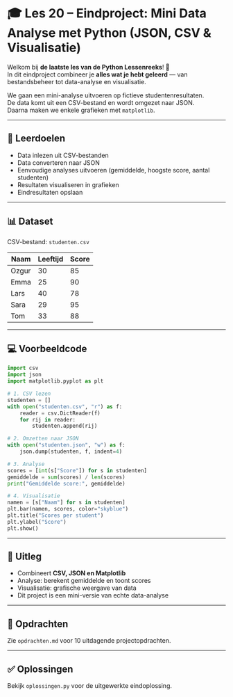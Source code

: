 # 🎓 Les 20 – Eindproject: Mini Data Analyse met Python (JSON, CSV & Visualisatie)

Welkom bij **de laatste les van de Python Lessenreeks**! 🐍  
In dit eindproject combineer je **alles wat je hebt geleerd** — van bestandsbeheer tot data-analyse en visualisatie.

We gaan een mini-analyse uitvoeren op fictieve studentenresultaten.  
De data komt uit een CSV-bestand en wordt omgezet naar JSON.  
Daarna maken we enkele grafieken met `matplotlib`.

---

## 🎯 Leerdoelen
- Data inlezen uit CSV-bestanden  
- Data converteren naar JSON  
- Eenvoudige analyses uitvoeren (gemiddelde, hoogste score, aantal studenten)  
- Resultaten visualiseren in grafieken  
- Eindresultaten opslaan  

---

## 📊 Dataset
CSV-bestand: `studenten.csv`

| Naam | Leeftijd | Score |
|------|-----------|--------|
| Ozgur | 30 | 85 |
| Emma | 25 | 90 |
| Lars | 40 | 78 |
| Sara | 29 | 95 |
| Tom | 33 | 88 |

---

## 💻 Voorbeeldcode
```python
import csv
import json
import matplotlib.pyplot as plt

# 1. CSV lezen
studenten = []
with open("studenten.csv", "r") as f:
    reader = csv.DictReader(f)
    for rij in reader:
        studenten.append(rij)

# 2. Omzetten naar JSON
with open("studenten.json", "w") as f:
    json.dump(studenten, f, indent=4)

# 3. Analyse
scores = [int(s["Score"]) for s in studenten]
gemiddelde = sum(scores) / len(scores)
print("Gemiddelde score:", gemiddelde)

# 4. Visualisatie
namen = [s["Naam"] for s in studenten]
plt.bar(namen, scores, color="skyblue")
plt.title("Scores per student")
plt.ylabel("Score")
plt.show()
```

---

## 🧠 Uitleg
- Combineert **CSV, JSON en Matplotlib**  
- Analyse: berekent gemiddelde en toont scores  
- Visualisatie: grafische weergave van data  
- Dit project is een mini-versie van echte data-analyse  

---

## 🧩 Opdrachten
Zie `opdrachten.md` voor 10 uitdagende projectopdrachten.

---

## ✅ Oplossingen
Bekijk `oplossingen.py` voor de uitgewerkte eindoplossing.
